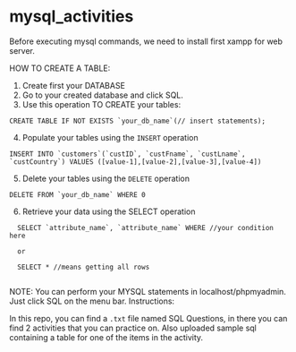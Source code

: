 # mysql_activities

Before executing mysql commands, we need to install first xampp for web server.


HOW TO CREATE A TABLE: 

1. Create first your DATABASE 
2. Go to your created database and click SQL.
3. Use this operation TO CREATE your tables: 

````
CREATE TABLE IF NOT EXISTS `your_db_name`(// insert statements);
````

4. Populate your tables using the `INSERT` operation

````
INSERT INTO `customers`(`custID`, `custFname`, `custLname`, `custCountry`) VALUES ([value-1],[value-2],[value-3],[value-4])
````

5. Delete your tables using the `DELETE` operation

````
DELETE FROM `your_db_name` WHERE 0
````

6. Retrieve your data using the SELECT operation
````
  SELECT `attribute_name`, `attribute_name` WHERE //your condition here
  
  or
  
  SELECT * //means getting all rows
  
````

NOTE: You can perform your MYSQL statements in localhost/phpmyadmin. Just click SQL on the menu bar.
Instructions:

In this repo, you can find a `.txt` file named SQL Questions, in there you can find 2 activities that you can practice on. Also uploaded sample sql containing a table for one of the items in the activity. 
